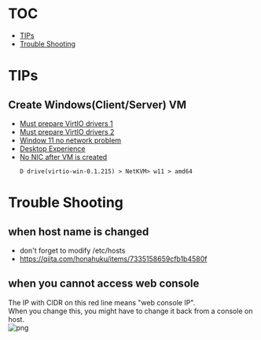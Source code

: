 # TOC
- [TIPs](#tips)
- [Trouble Shooting](#trouble-shooting)

# TIPs
## Create Windows(Client/Server) VM
- [Must prepare VirtIO drivers 1](https://akam1o.hatenablog.jp/entry/2024/03/05/234501)
- [Must prepare VirtIO drivers 2](https://subro.mokuren.ne.jp/1872.html)
- [Window 11 no network problem](https://www.intel.co.jp/content/www/jp/ja/support/articles/000092599/intel-nuc.html)
- [Desktop Experience](https://ameblo.jp/mizuhokuzuhara/entry-12536887629.html)
- [No NIC after VM is created](https://zenn.dev/northeggman/articles/49c6b73c03c81c#virtio%E3%83%89%E3%83%A9%E3%82%A4%E3%83%90%E3%83%BC%E3%81%AEiso%E3%83%80%E3%82%A6%E3%83%B3%E3%83%AD%E3%83%BC%E3%83%89)
    ```
    D drive(virtio-win-0.1.215) > NetKVM> w11 > amd64
    ```

# Trouble Shooting
## when host name is changed  
- don't forget to modify /etc/hosts
- https://qiita.com/honahuku/items/7335158659cfb1b4580f
## when you cannot access web console  
The IP with CIDR on this red line means "web console IP".  
When you change this, you might have to change it back from a console on host.  
![png](https://i.imgur.com/CMknoVV.png)

